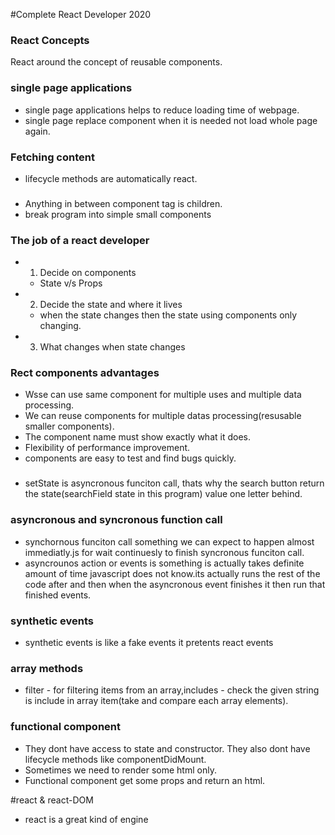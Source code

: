 #Complete React Developer 2020

### React Concepts

React around the concept of reusable components.

### single page applications

- single page applications helps to reduce loading time of webpage.
- single page replace component when it is needed not load whole page again.

### Fetching content

- lifecycle methods are automatically react.

###

- Anything in between component tag is children.
- break program into simple small components

### The job of a react developer

- 1. Decide on components
  - State v/s Props
- 2. Decide the state and where it lives
  - when the state changes then the state using components only changing.
- 3. What changes when state changes

### Rect components advantages

- Wsse can use same component for multiple uses and multiple data processing.
- We can reuse components for multiple datas processing(resusable smaller components).
- The component name must show exactly what it does.
- Flexibility of performance improvement.
- components are easy to test and find bugs quickly.

###

- setState is asyncronous funciton call, thats why the search button return the state(searchField state in this program) value one letter behind.

### asyncronous and syncronous function call

- synchornous funciton call something we can expect to happen almost immediatly.js for wait continuesly to finish syncronous funciton call.
- asyncrounos action or events is something is actually takes definite amount of time javascript does not know.its actually runs the rest of the code after and then when the asyncronous event finishes it then run that finished events.

### synthetic events

- synthetic events is like a fake events it pretents react events

### array methods

- filter - for filtering items from an array,includes - check the given string is include in array item(take and compare each array elements).

### functional component

- They dont have access to state and constructor. They also dont have lifecycle methods like componentDidMount.
- Sometimes we need to render some html only.
- Functional component get some props and return an html.

#react & react-DOM
- react is a great kind of engine
